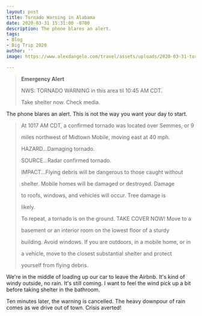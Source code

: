 ```yaml
---
layout: post
title: Tornado Warning in Alabama
date: 2020-03-31 15:31:00 -0700
description: The phone blares an alert.
tags:
- Blog
- Big Trip 2020
author: ''
image: https://www.alexdangelo.com/travel/assets/uploads/2020-03-31-tornado-warning.png

---
```


> **Emergency Alert**
>
> NWS: TORNADO WARNING in this area til 10:45 AM CDT.
>
> Take shelter now. Check media.

The phone blares an alert. This is not the way you want your day to start.

> At 1017 AM CDT, a confirmed tornado was located over Semmes, or 9
>
> miles northwest of Midtown Mobile, moving east at 40 mph.
>
> HAZARD...Damaging tornado.
>
> SOURCE...Radar confirmed tornado.
>
> IMPACT...Flying debris will be dangerous to those caught without
>
> shelter. Mobile homes will be damaged or destroyed. Damage
>
> to roofs, windows, and vehicles will occur. Tree damage is
>
> likely.
>
> To repeat, a tornado is on the ground. TAKE COVER NOW! Move to a
>
> basement or an interior room on the lowest floor of a sturdy
>
> building. Avoid windows. If you are outdoors, in a mobile home, or in
>
> a vehicle, move to the closest substantial shelter and protect
>
> yourself from flying debris.

We're in the middle of loading up our car to leave the Airbnb. It's kind of windy outside, no rain. It's still coming. I want to feel the wind pick up a bit before taking shelter in the bathroom.

Ten minutes later, the warning is cancelled. The heavy downpour of rain comes as we drive out of town. Crisis averted!
